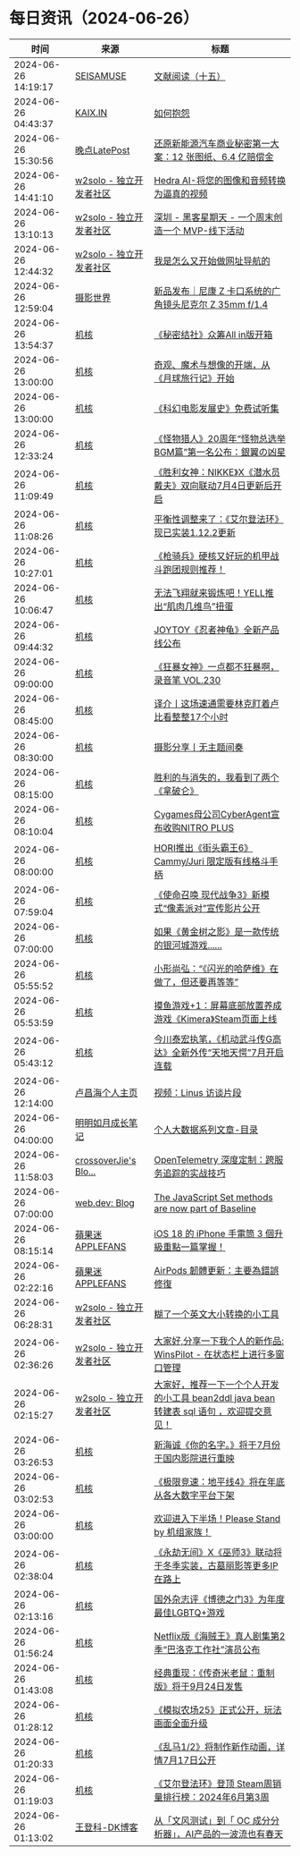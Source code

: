 ﻿# 每日资讯（2024-06-26）

|时间|来源|标题|
|---|---|---|
|2024-06-26 14:19:17|[SEISAMUSE](https://www.seis-jun.xyz/atom.xml)|[文献阅读（十五）](http://www.seis-jun.xyz/paper-reading-15)|
|2024-06-26 04:43:37|[KAIX.IN](https://kaix.in/feed/)|[如何抱怨](https://kaix.in/2024/0626-grumble/)|
|2024-06-26 15:30:56|[晚点LatePost](https://feedpress.me/wx-postlate)|[还原新能源汽车商业秘密第一大案：12 张图纸、6.4 亿赔偿金](http://mp.weixin.qq.com/s?__biz=MzU3Mjk1OTQ0Ng%3D%3D&mid=2247517576&idx=1&sn=6c147ed6a9a3b55780c3da373b472d3f)|
|2024-06-26 14:41:10|[w2solo - 独立开发者社区](https://w2solo.com/topics/feed)|[Hedra AI-将您的图像和音频转换为逼真的视频](https://w2solo.com/topics/4725)|
|2024-06-26 13:10:13|[w2solo - 独立开发者社区](https://w2solo.com/topics/feed)|[深圳 - 黑客星期天 - 一个周末创造一个 MVP-线下活动](https://w2solo.com/topics/4724)|
|2024-06-26 12:44:32|[w2solo - 独立开发者社区](https://w2solo.com/topics/feed)|[我是怎么又开始做网址导航的](https://w2solo.com/topics/4723)|
|2024-06-26 12:59:04|[摄影世界](https://feedx.net/rss/photoworld.xml)|[新品发布｜尼康 Z 卡口系统的广角镜头尼克尔 Z 35mm f/1.4](https://www.photoworld.com.cn/post/177082)|
|2024-06-26 13:54:37|[机核](https://www.gcores.com/rss)|[《秘密结社》众筹All in版开箱](https://www.gcores.com/articles/184117)|
|2024-06-26 13:00:00|[机核](https://www.gcores.com/rss)|[奇观、魔术与想像的开端，从《月球旅行记》开始](https://www.gcores.com/radios/183675)|
|2024-06-26 13:00:00|[机核](https://www.gcores.com/rss)|[《科幻电影发展史》免费试听集](https://www.gcores.com/radios/183665)|
|2024-06-26 12:33:24|[机核](https://www.gcores.com/rss)|[《怪物猎人》20周年“怪物总选举 BGM篇”第一名公布：銀翼の凶星](https://www.gcores.com/articles/184116)|
|2024-06-26 11:09:49|[机核](https://www.gcores.com/rss)|[《胜利女神：NIKKE》X《潜水员戴夫》双向联动7月4日更新后开启](https://www.gcores.com/articles/184112)|
|2024-06-26 11:08:26|[机核](https://www.gcores.com/rss)|[平衡性调整来了：《艾尔登法环》现已实装1.12.2更新](https://www.gcores.com/articles/184113)|
|2024-06-26 10:27:01|[机核](https://www.gcores.com/rss)|[《枪骑兵》硬核又好玩的机甲战斗跑团规则推荐！](https://www.gcores.com/articles/183959)|
|2024-06-26 10:06:47|[机核](https://www.gcores.com/rss)|[无法飞翔就来锻炼吧！YELL推出“肌肉几维鸟”扭蛋](https://www.gcores.com/articles/184110)|
|2024-06-26 09:44:32|[机核](https://www.gcores.com/rss)|[JOYTOY《忍者神龟》全新产品线公布](https://www.gcores.com/articles/184109)|
|2024-06-26 09:00:00|[机核](https://www.gcores.com/rss)|[《狂暴女神》一点都不狂暴啊，录音笔 VOL.230](https://www.gcores.com/radios/184106)|
|2024-06-26 08:45:00|[机核](https://www.gcores.com/rss)|[译介丨这场速通需要林克盯着卢比看整整17个小时](https://www.gcores.com/videos/184074)|
|2024-06-26 08:30:00|[机核](https://www.gcores.com/rss)|[摄影分享丨无主题间奏](https://www.gcores.com/articles/184062)|
|2024-06-26 08:15:00|[机核](https://www.gcores.com/rss)|[胜利的与消失的，我看到了两个《拿破仑》](https://www.gcores.com/videos/184067)|
|2024-06-26 08:10:04|[机核](https://www.gcores.com/rss)|[Cygames母公司CyberAgent宣布收购NITRO PLUS](https://www.gcores.com/articles/184103)|
|2024-06-26 08:00:00|[机核](https://www.gcores.com/rss)|[HORI推出《街头霸王6》Cammy/Juri 限定版有线格斗手柄](https://www.gcores.com/articles/184102)|
|2024-06-26 07:59:04|[机核](https://www.gcores.com/rss)|[《使命召唤 现代战争3》新模式“像素派对”宣传影片公开](https://www.gcores.com/articles/184099)|
|2024-06-26 07:00:00|[机核](https://www.gcores.com/rss)|[如果《黄金树之影》是一款传统的银河城游戏......](https://www.gcores.com/articles/184022)|
|2024-06-26 05:55:52|[机核](https://www.gcores.com/rss)|[小形尚弘：“《闪光的哈萨维》在做了，但还要再等等”](https://www.gcores.com/articles/184096)|
|2024-06-26 05:53:59|[机核](https://www.gcores.com/rss)|[摸鱼游戏+1：屏幕底部放置养成游戏《Kimera》Steam页面上线](https://www.gcores.com/articles/184095)|
|2024-06-26 05:43:12|[机核](https://www.gcores.com/rss)|[今川泰宏执笔，《机动武斗传G高达》全新外传“天地天愕”7月开启连载](https://www.gcores.com/articles/184092)|
|2024-06-26 12:14:00|[卢昌海个人主页](https://www.changhai.org//feed.xml)|[视频：Linus 访谈片段](https://www.youtube.com/watch?v=0wa47bLGFUg)|
|2024-06-26 04:00:00|[明明如月成长笔记](https://lmmsoft.github.io/feed.atom)|[个人大数据系列文章-目录](https://lmmsoft.github.io//personal_big_data_series/)|
|2024-06-26 11:58:03|[crossoverJie's Blo...](https://crossoverjie.top/atom.xml)|[OpenTelemetry 深度定制：跨服务追踪的实战技巧](http://crossoverjie.top/2024/06/26/ob/OpenTelemetry-custom-instrument/)|
|2024-06-26 07:00:00|[web.dev: Blog](https://web.dev/feed.xml)|[The JavaScript Set methods are now part of Baseline](https://web.dev/blog/set-methods?hl=en)|
|2024-06-26 08:15:14|[蘋果迷 APPLEFANS](https://applefans.today/feed/)|[iOS 18 的 iPhone 手電筒 3 個升級重點一篇掌握！](https://applefans.today/2024-ios-18-iphone-flashlight/)|
|2024-06-26 02:22:16|[蘋果迷 APPLEFANS](https://applefans.today/feed/)|[AirPods 韌體更新：主要為錯誤修復](https://applefans.today/2024-06-airpods-new-firmware-update/)|
|2024-06-26 06:28:31|[w2solo - 独立开发者社区](https://w2solo.com/topics/feed)|[糊了一个英文大小转换的小工具](https://w2solo.com/topics/4722)|
|2024-06-26 02:36:26|[w2solo - 独立开发者社区](https://w2solo.com/topics/feed)|[大家好,分享一下我个人的新作品: WinsPilot - 在状态栏上进行多窗口管理](https://w2solo.com/topics/4721)|
|2024-06-26 02:15:27|[w2solo - 独立开发者社区](https://w2solo.com/topics/feed)|[大家好，推荐一下一个个人开发的小工具 bean2ddl java bean 转建表 sql 语句 ，欢迎提交意见！](https://w2solo.com/topics/4720)|
|2024-06-26 03:26:53|[机核](https://www.gcores.com/rss)|[新海诚《你的名字。》将于7月份于国内影院进行重映](https://www.gcores.com/articles/184088)|
|2024-06-26 03:02:53|[机核](https://www.gcores.com/rss)|[《极限竞速：地平线4》将在年底从各大数字平台下架](https://www.gcores.com/articles/184086)|
|2024-06-26 03:00:00|[机核](https://www.gcores.com/rss)|[欢迎进入下半场！Please Stand by 机组家族！](https://www.gcores.com/articles/183852)|
|2024-06-26 02:38:04|[机核](https://www.gcores.com/rss)|[《永劫无间》X《巫师3》联动将于冬季实装，古墓丽影等更多IP在路上](https://www.gcores.com/articles/184085)|
|2024-06-26 02:13:16|[机核](https://www.gcores.com/rss)|[国外杂志评《博德之门3》为年度最佳LGBTQ+游戏](https://www.gcores.com/articles/184083)|
|2024-06-26 01:56:24|[机核](https://www.gcores.com/rss)|[Netflix版《海贼王》真人剧集第2季“巴洛克工作社”演员公布](https://www.gcores.com/articles/184079)|
|2024-06-26 01:43:08|[机核](https://www.gcores.com/rss)|[经典重现：《传奇米老鼠：重制版》将于9月24日发售](https://www.gcores.com/articles/184082)|
|2024-06-26 01:28:12|[机核](https://www.gcores.com/rss)|[《模拟农场25》正式公开，玩法画面全面升级](https://www.gcores.com/articles/184078)|
|2024-06-26 01:20:33|[机核](https://www.gcores.com/rss)|[《乱马1/2》将制作新作动画，详情7月17日公开](https://www.gcores.com/articles/184076)|
|2024-06-26 01:19:03|[机核](https://www.gcores.com/rss)|[《艾尔登法环》登顶 Steam周销量排行榜：2024年6月第3周](https://www.gcores.com/articles/184077)|
|2024-06-26 01:13:02|[王登科-DK博客](https://greatdk.com/feed)|[从「文风测试」到「 OC 成分分析器」，AI产品的一波流也有春天](https://greatdk.com/1984.html)|
